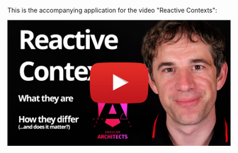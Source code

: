 This is the accompanying application for the video "Reactive Contexts":

[![Reactive Contexts](cover.jpg)](https://youtu.be/6AvN-Zqkrkg)
